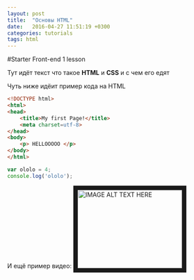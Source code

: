 ```yaml
---
layout: post
title:  "Основы HTML"
date:   2016-04-27 11:51:19 +0300
categories: tutorials
tags: html
---
```

#Starter Front-end 1 lesson

Тут идёт текст что такое **HTML** и **CSS** и с чем его едят

Чуть ниже идёит пример кода на HTML

```html
<!DOCTYPE html>
<html>
<head>
    <title>My first Page!</title>
    <meta charset=utf-8>
</head>
<body>
    <p> HELLOOOOO </p>
</body>
</html>
```

```javascript
var ololo = 4;
console.log('ololo');
```

И ещё пример видео:
<a href="http://www.youtube.com/watch?feature=player_embedded&v=EzUB5GZqjgY" target="_blank"><img src="http://img.youtube.com/vi/YOUTUBE_VIDEO_ID_HERE/0.jpg" 
alt="IMAGE ALT TEXT HERE" width="240" height="180" border="10" /></a>
